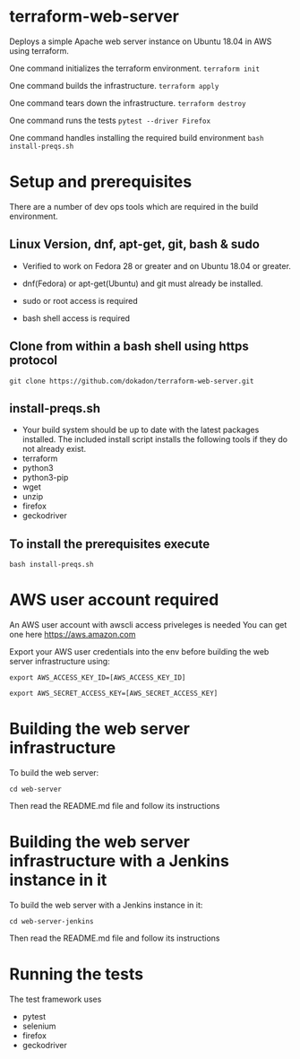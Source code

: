# terraform-web-server
Deploys a simple Apache web server instance on Ubuntu 18.04 in AWS using terraform.

One command initializes the terraform environment.
``terraform init``

One command builds the infrastructure.
``terraform apply``

One command tears down the infrastructure.
``terraform destroy``

One command runs the tests
``pytest --driver Firefox``

One command handles installing the required build environment
``bash install-preqs.sh``


# Setup and prerequisites

There are a number of dev ops tools which are required in the build environment.

## Linux Version, dnf, apt-get, git, bash & sudo
* Verified to work on Fedora 28 or greater and on Ubuntu 18.04 or greater.

* dnf(Fedora) or apt-get(Ubuntu) and git must already be installed.

* sudo or root access is required

* bash shell access is required

## Clone from within a bash shell using https protocol

``git clone https://github.com/dokadon/terraform-web-server.git``

## install-preqs.sh
* Your build system should be up to date with the latest packages installed.  The included install script installs the following tools if they do not already exist.
* terraform
* python3
* python3-pip
* wget
* unzip
* firefox
* geckodriver

## To install the prerequisites execute

``bash install-preqs.sh``

# AWS user account required
An AWS user account with awscli access priveleges is needed
You can get one here https://aws.amazon.com

Export your AWS user credentials into the env before building the web server infrastructure using:

``export AWS_ACCESS_KEY_ID=[AWS_ACCESS_KEY_ID]``

``export AWS_SECRET_ACCESS_KEY=[AWS_SECRET_ACCESS_KEY]``

# Building the web server infrastructure

To build the web server:

``cd web-server``

Then read the README.md file and follow its instructions

# Building the web server infrastructure with a Jenkins instance in it

To build the web server with a Jenkins instance in it:

``cd web-server-jenkins``

Then read the README.md file and follow its instructions

# Running the tests

The test framework uses
* pytest
* selenium
* firefox
* geckodriver
